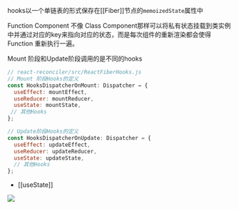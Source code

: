 hooks以一个单链表的形式保存在[[Fiber]]节点的`memoizedState`属性中

Function Component 不像 Class Component那样可以将私有状态挂载到类实例中并通过对应的key来指向对应的状态，而是每次组件的重新渲染都会使得 Function 重新执行一遍。

Mount 阶段和Update阶段调用的是不同的hooks

```js
// react-reconciler/src/ReactFiberHooks.js
// Mount 阶段Hooks的定义
const HooksDispatcherOnMount: Dispatcher = {
  useEffect: mountEffect,
  useReducer: mountReducer,
  useState: mountState,
 // 其他Hooks
};

// Update阶段Hooks的定义
const HooksDispatcherOnUpdate: Dispatcher = {
  useEffect: updateEffect,
  useReducer: updateReducer,
  useState: updateState,
  // 其他Hooks
};

```

- [[useState]]


![](https://user-gold-cdn.xitu.io/2020/3/15/170dc56bff5a5a71?imageslim)